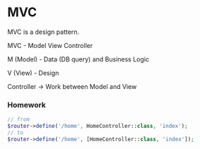 # MVC 

MVC is a design pattern.

MVC - Model View Controller

M (Model) - Data (DB query) and Business Logic

V (View) - Design

Controller -> Work between Model and View

### Homework

```php
// from
$router->define('/home', HomeController::class, 'index');
// to
$router->define('/home', [HomeController::class, 'index']);
```
